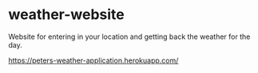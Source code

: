 # weather-website

Website for entering in your location and getting back the weather for the day.

https://peters-weather-application.herokuapp.com/
